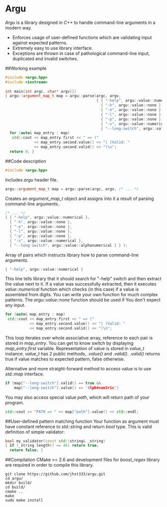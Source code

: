 # Argu
*Argu* is a library designed in *C++* to handle command-line arguments in a modern way.
- Enforces usage of user-defined functions which are validating input against expected patterns.
- Extremely easy to use library interface.
- Exceptions are thrown in case of pathological command-line input, duplicated and invalid switches.

##Working example
```c++
#include <argu.hpp>
#include <iostream>
    
int main(int argc, char* argv[])
{ argu::argument_map_t map = argu::parse(argc, argv,
                                         { { "-help", argu::value::numerical },
                                           { "-h", argu::value::none },
                                           { "-e", argu::value::none },
                                           { "-l", argu::value::none },
                                           { "-p", argu::value::none },
                                           { "-v", argu::value::numerical },
                                           { "--long-switch", argu::value::alphanumerical } } );
  for (auto& map_entry : map)
   std::cout << map_entry.first << " => ("
             << map_entry.second.value() << ") (Valid: "
             << map_entry.second.valid() << ")\n";
  return 0; }
```
##Code description
```c++
#include <argu.hpp>
```
Includes *argu* header file.
```c++
argu::argument_map_t map = argu::parse(argc, argv, /* ... */
```
Creates an *argument_map_t* object and assigns into it a result of parsing command-line arguments..
```c++
/* ... */
{ { "-help", argu::value::numerical },
  { "-h", argu::value::none },
  { "-e", argu::value::none },
  { "-l", argu::value::none },
  { "-p", argu::value::none },
  { "-v", argu::value::numerical },
  { "--long-switch", argu::value::alphanumerical } } );
```
Array of pairs which instructs library how to parse command-line arguments.
```c++
{ "-help", argu::value::numerical }
```
This line tells library that it should search for "-help" switch and then extract the value next to it. If a value was successfully extracted, then it executes *value::numerical* function which checks (in this case) if a value is assembled from digits. You can write your own function for much complex patterns. The *argu::value::none* function should be used if You don't expect any input.
```c++
for (auto& map_entry : map)
 std::cout << map_entry.first << " => ("
           << map_entry.second.value() << ") (Valid: "
           << map_entry.second.valid() << ")\n"; 
```
 This loop iterates over whole associative array, reference to each pair is stored in *map_entry*. You can get to know switch by displaying *map_entry.first* variable. Representation of value is stored in *value_t* instance. *value_t* has 2 public methods, *.value()* and *.valid()*. *.valid()* returns true if value matches to expected pattern, false otherwise.
 
Alternative and more straight-forward method to access value is to use *std::map* interface.
```c++
if (map["--long-switch"].valid() == true &&
    map["--long-switch"].value() == '4lph4num3r1c')
```
You may also access special value *path*, which will return path of your program.
```c++
std::cout << "PATH => " << map["path"].value() << std::endl;
```
##User-defined pattern matching function
Your function as argument must have constant reference to *std::string* and return *bool* type. 
This is valid definition of simple validator:
```c++
bool my_validator(const std::string& _string)
{ if (_string.length() == 46) return true;
  return false; }
```
##Compilation
CMake >= 2.6 and development files for *boost_regex* library are required in order to compile this library.
```
git clone https://github.com/jhst333/argu.git
cd argu/
mkdir build/
cd build/ 
cmake ..
make
sudo make install
```
